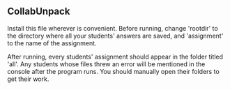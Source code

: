 ## CollabUnpack

Install this file wherever is convenient. Before running, change 'rootdir'
to the directory where all your students' answers are saved, and
'assignment' to the name of the assignment.

After running, every students' assignment should appear in the folder titled 'all'. Any students whose files threw an error will be mentioned in the console after the program runs. You should manually open their folders to get their work.